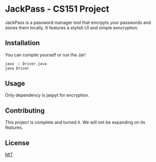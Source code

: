 # JackPass - CS151 Project

JackPass is a password manager tool that encrpyts your passwords and stores them locally. It features a stylish UI and simple exncryption.

## Installation

You can compile yourself or run the Jar!

```bash
java -c Driver.java
java Driver
```

## Usage
Only dependency is jaspyt for encryption.

## Contributing
This project is complete and turned it. We will not be expanding on its features.

## License
[MIT](https://choosealicense.com/licenses/mit/)
